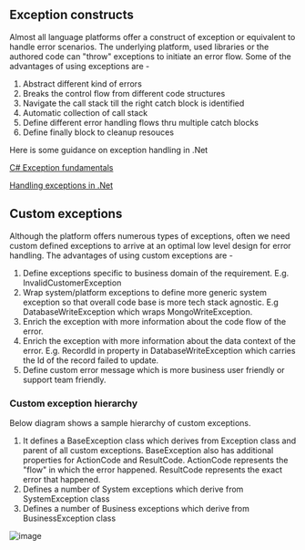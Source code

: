 ## Exception constructs

Almost all language platforms offer a construct of exception or equivalent to handle error scenarios. The underlying platform, used libraries or the authored code can "throw" exceptions to initiate an error flow. Some of the advantages of using exceptions are - 

1. Abstract different kind of errors
2. Breaks the control flow from different code structures
3. Navigate the call stack till the right catch block is identified
4. Automatic collection of call stack
5. Define different error handling flows thru multiple catch blocks
6. Define finally block to cleanup resouces 

Here is some guidance on exception handling in .Net

[C# Exception fundamentals](https://learn.microsoft.com/en-us/dotnet/csharp/fundamentals/exceptions/)

[Handling exceptions in .Net](https://learn.microsoft.com/en-us/dotnet/standard/exceptions/#exceptions-vs-traditional-error-handling-methods)

## Custom exceptions

Although the platform offers numerous types of exceptions, often we need custom defined exceptions to arrive at an optimal low level design for error handling. The advantages of using custom exceptions are - 

1. Define exceptions specific to business domain of the requirement. E.g. InvalidCustomerException
2. Wrap system/platform exceptions to define more generic system exception so that overall code base is more tech stack agnostic. E.g DatabaseWriteException which wraps MongoWriteException. 
3. Enrich the exception with more information about the code flow of the error. 
4. Enrich the exception with more information about the data context of the error. E.g. RecordId in property in DatabaseWriteException which carries the Id of the record failed to update.
5. Define custom error message which is more business user friendly or support team friendly. 

### Custom exception hierarchy
Below diagram shows a sample hierarchy of custom exceptions. 

1. It defines a BaseException class which derives from Exception class and parent of all custom exceptions. BaseException also has additional properties for ActionCode and ResultCode. ActionCode represents the "flow" in which the error happened. ResultCode represents the exact error that happened. 
2. Defines a number of System exceptions which derive from SystemException class
3. Defines a number of Business exceptions which derive from BusinessException class

![image](https://github.com/SudhirChandra/code-with-engineering-playbook/assets/23739807/7355ee7b-8722-4e30-8afb-ff3ccd6776ac)
